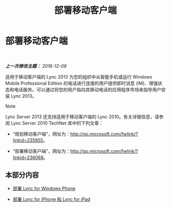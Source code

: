 ﻿---
title: 部署移动客户端
TOCTitle: 部署移动客户端
ms:assetid: f6e237f8-f38c-4812-8fd8-c5202e7c4045
ms:mtpsurl: https://technet.microsoft.com/zh-cn/library/Hh691005(v=OCS.15)
ms:contentKeyID: 49314772
ms.date: 12/10/2016
mtps_version: v=OCS.15
ms.translationtype: HT
---

# 部署移动客户端

 

_**上一次修改主题：** 2016-12-08_

适用于移动客户端的 Lync 2013 为您的组织中从智能手机或运行 Windows Mobile Professional Edition 的电话进行连接的用户提供即时消息 (IM)、增强状态和电话服务。可以通过将您的用户指向其移动电话的应用程序市场来指导用户安装 Lync 2013。

> [!NOTE]  
> Lync Server 2013 还支持适用于移动客户端的 Lync 2010。有关详细信息，请参阅 Lync Server 2010 TechNet 库中的下列文章：
<ul>
<li><p>“规划移动客户端”，网址为：<a href="http://go.microsoft.com/fwlink/?linkid=235955" class="uri">http://go.microsoft.com/fwlink/?linkid=235955</a>。</p></li>
<li><p>“部署移动客户端”，网址为：<a href="http://go.microsoft.com/fwlink/?linkid=236068" class="uri">http://go.microsoft.com/fwlink/?linkid=236068</a>。</p></li>
</ul>



## 本部分内容

  - [部署 Lync for Windows Phone](lync-server-2013-deploying-lync-for-windows-phone.md)

  - [部署 Lync for iPhone 和 Lync for iPad](lync-server-2013-deploying-lync-for-iphone-and-ipad.md)

